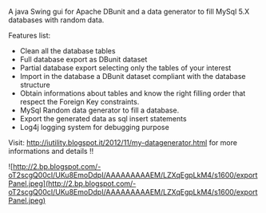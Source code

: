 A java Swing gui for Apache DBunit and a data generator to fill MySql 5.X databases with random data.

Features list: <br />
- Clean all the database tables <br />
- Full database export as DBunit dataset <br />
- Partial database export selecting only the tables of your interest <br />
- Import in the database a DBunit dataset compliant with the database structure <br />
- Obtain informations about tables and know the right filling order that respect the Foreign Key constraints. <br />
- MySql Random data generator to fill a database. <br />
- Export the generated data as sql insert statements <br />
- Log4j logging system for debugging purpose <br />

Visit: http://iutility.blogspot.it/2012/11/my-datagenerator.html  for more informations and details !!


![http://2.bp.blogspot.com/-oT2scgQ00cI/UKu8EmoDdpI/AAAAAAAAAEM/LZXqEgpLkM4/s1600/exportPanel.jpeg](http://2.bp.blogspot.com/-oT2scgQ00cI/UKu8EmoDdpI/AAAAAAAAAEM/LZXqEgpLkM4/s1600/exportPanel.jpeg)